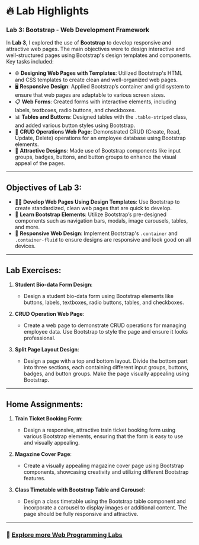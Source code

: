 # 🔥 **Lab Highlights**

### **Lab 3: Bootstrap - Web Development Framework**

In **Lab 3**, I explored the use of **Bootstrap** to develop responsive and attractive web pages. The main objectives were to design interactive and well-structured pages using Bootstrap's design templates and components. Key tasks included:

- 🌐 **Designing Web Pages with Templates**: Utilized Bootstrap's HTML and CSS templates to create clean and well-organized web pages.
- 🖥️ **Responsive Design**: Applied Bootstrap’s container and grid system to ensure that web pages are adaptable to various screen sizes.
- 📋 **Web Forms**: Created forms with interactive elements, including labels, textboxes, radio buttons, and checkboxes.
- 📊 **Tables and Buttons**: Designed tables with the `.table-striped` class, and added various button styles using Bootstrap.
- 📑 **CRUD Operations Web Page**: Demonstrated CRUD (Create, Read, Update, Delete) operations for an employee database using Bootstrap elements.
- 🎨 **Attractive Designs**: Made use of Bootstrap components like input groups, badges, buttons, and button groups to enhance the visual appeal of the pages.

---

## **Objectives of Lab 3:**

- 🧑‍💻 **Develop Web Pages Using Design Templates**: Use Bootstrap to create standardized, clean web pages that are quick to develop.
- 🎨 **Learn Bootstrap Elements**: Utilize Bootstrap’s pre-designed components such as navigation bars, modals, image carousels, tables, and more.
- 📱 **Responsive Web Design**: Implement Bootstrap's `.container` and `.container-fluid` to ensure designs are responsive and look good on all devices.

---

## **Lab Exercises:**

1. **Student Bio-data Form Design**:
   - Design a student bio-data form using Bootstrap elements like buttons, labels, textboxes, radio buttons, tables, and checkboxes.

2. **CRUD Operation Web Page**:
   - Create a web page to demonstrate CRUD operations for managing employee data. Use Bootstrap to style the page and ensure it looks professional.

3. **Split Page Layout Design**:
   - Design a page with a top and bottom layout. Divide the bottom part into three sections, each containing different input groups, buttons, badges, and button groups. Make the page visually appealing using Bootstrap.

---

## **Home Assignments:**

1. **Train Ticket Booking Form**:
   - Design a responsive, attractive train ticket booking form using various Bootstrap elements, ensuring that the form is easy to use and visually appealing.

2. **Magazine Cover Page**:
   - Create a visually appealing magazine cover page using Bootstrap components, showcasing creativity and utilizing different Bootstrap features.

3. **Class Timetable with Bootstrap Table and Carousel**:
   - Design a class timetable using the Bootstrap table component and incorporate a carousel to display images or additional content. The page should be fully responsive and attractive.

---

### 📂 [Explore more Web Programming Labs](./WebProgramming-Lab)
